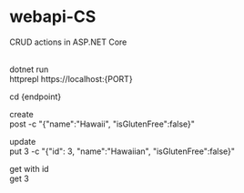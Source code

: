 # webapi-CS
CRUD actions in ASP.NET Core<br><br>

dotnet run <br>
httprepl https://localhost:{PORT}<br>

cd {endpoint}<br>

create<br>
post -c "{"name":"Hawaii", "isGlutenFree":false}"<br>

update<br>
put 3 -c  "{"id": 3, "name":"Hawaiian", "isGlutenFree":false}"<br>

get with id<br>
get 3<br>